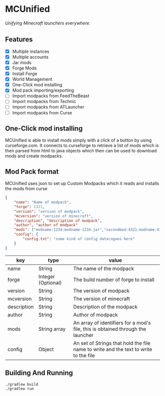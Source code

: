 # MCUnified
###### Unifying Minecraft launchers everywhere.

## Features
- [X] Multiple instances
- [X] Multiple accounts
- [X] Jar mods
- [X] Forge Mods
- [X] Install Forge
- [X] World Management
- [X] One-Click mod installing
- [X] Mod pack importing/exporting
- [ ] Import modpacks from FeedTheBeast
- [ ] Import modpacks from Technic
- [ ] Import modpacks from ATLauncher
- [ ] Import modpacks from Curse

## One-Click mod installing
MCUnified is able to install mods simply with a click of a button by using curseforge.com. It connects to curseforge to retrieve a list of mods which is then parsed from html to java objects which then can be used to download mods and create modpacks.

## Mod Pack format
MCUnified uses json to set up Custom Modpacks which it reads and installs the mods from curse
````json
{
    "name": "Name of modpack",
    "forge": 1321,
    "version": "version of modpack",
    "mcversion": "version of minecraft",
    "description", "description of modpack",
    "author", "author of modpack"
    "mods": ["modname:1234:modname-1234.jar","secondmod:4321:modname-4321.jar"],
    "config": {
        "config.txt": "some kind of config data\ngoes here"
    }
}
````
|key|type|value|
|---|----|-----|
|name|String|The name of the modpack|
|forge|Integer (Optional)|The build number of forge to install|
|version|String|The version of modpack|
|mcversion|String|The version of minecraft|
|description|String|Description of the modpack|
|author|String|Author of modpack|
|mods|String array|An array of identifiers for a mod's file, this is obtained through the launcher|
|config|Object|An set of Strings that hold the file name to write and the text to write to the file|

## Building And Running
````
./gradlew build
./gradlew run
````
